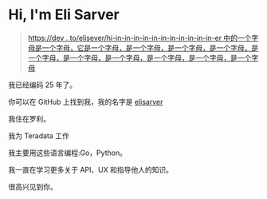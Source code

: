 # Hi, I'm Eli Sarver

> [https://dev . to/elisever/hi-in-in-in-in-in-in-in-in-in-in-in-er 中的一个字母是一个字母，它是一个字母，是一个字母，是一个字母，是一个字母，是一个字母，是一个字母，是一个字母，是一个字母，是一个字母，是一个字母](https://dev.to/elisarver/hi-im-eli-sarver)

我已经编码 25 年了。

你可以在 GitHub 上找到我，我的名字是 [elisarver](https://github.com/elisarver)

我住在罗利。

我为 Teradata 工作

我主要用这些语言编程:Go，Python。

我一直在学习更多关于 API、UX 和指导他人的知识。

很高兴见到你。